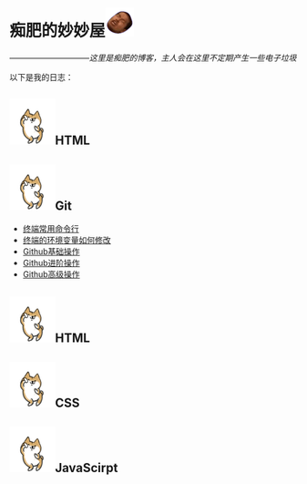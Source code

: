 # 痴肥的妙妙屋![114](/img/810.gif)
——————————*这里是痴肥的博客，主人会在这里不定期产生一些电子垃圾*

以下是我的日志：
## ![dog](/img/dog.gif)HTML
## ![dog](/img/dog.gif)Git
- [终端常用命令行](/blog/终端常用命令行.html)
- [终端的环境变量如何修改](/blog/终端的环境变量如何修改.html)
- [Github基础操作](/blog/Github基础操作.html)
- [Github进阶操作](/blog/Github进阶操作.html)
- [Github高级操作](/blog/Github高级操作.html)
## ![dog](/img/dog.gif)HTML
## ![dog](/img/dog.gif)CSS
## ![dog](/img/dog.gif)JavaScirpt
